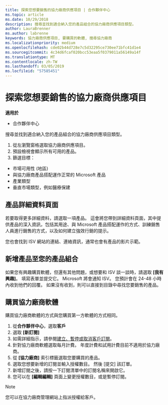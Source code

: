 ```yaml
---
title: 探索您想要銷售的協力廠商供應項目 | 合作夥伴中心
ms.topic: article
ms.date: 10/29/2018
description: 搜尋並找到適合納入您的產品組合的協力廠商供應項目類型。
author: LauraBrenner
ms.author: labrenne
keywords: 協力廠商供應項目, 要購買的軟體, 搜尋協力廠商
ms.localizationpriority: medium
ms.openlocfilehash: cde02b44d728e7c5d32295ce730ee71bfc41d1e4
ms.sourcegitcommit: 4c34d6fcaf020bcc53eaa5f0379011a56149a14f
ms.translationtype: MT
ms.contentlocale: zh-TW
ms.lasthandoff: 03/05/2019
ms.locfileid: "57585451"
---
```

# <a name="discover-the-third-party-offers-you-want-to-sell"></a>探索您想要銷售的協力廠商供應項目

**適用於**

-  合作夥伴中心

搜尋並找到適合納入您的產品組合的協力廠商供應項目類型。 

1.  從左瀏覽窗格選取協力廠商供應項目。 
2.  預設檢視會顯示所有可用的產品。 
3.  篩選目標：

- 市場可用性 (地區)
- 與協力廠商產品搭配運作正常的 Microsoft 產品
- 產業類型
- 垂直市場類型，例如醫療保建

## <a name="the-product-details-page"></a>產品詳細資料頁面

若要取得更多詳細資料，請選取一項產品。 這會將您帶到詳細資料頁面，其中提供產品的深入資訊，包括其用途、與 Microsoft 產品搭配運作的方式、訓練銷售人員進行銷售的方式，以及如何建立強效行銷的提示。 

您也會找到 ISV 網站的連結、連絡資訊，通常也會有產品的影片示範。 

## <a name="add-the-product-to-your-portfolio"></a>新增產品至您的產品組合

如果您有興趣購買軟體，但還有其他問題，或想要和 ISV 談一談時，請選取 **\[我有興趣\]**。 填寫表單並提交它。 Microsoft 將會通知 ISV。 您預計會在 24-48 小時內收到他們的回覆。 如果沒有收到，則可以直接到目錄中尋找您要銷售的產品。

## <a name="purchase-the-third-party-software"></a>購買協力廠商軟體

購買協力廠商軟體的方式與您購買第一方軟體的方式相同。 

1. 從**合作夥伴中心**，選取**客戶**
2. 選取 **\[新訂閱\]**
3. 如需詳細指示，請參閱[建立、暫停或取消客戶訂閱](create-a-new-subscription.md)。
4.  針對協力廠商軟體選取每月計費。 年度計費和試用計費目前不適用於協力廠商。
5.  從 **\[協力廠商\]** 索引標籤選取您要購買的產品。
6.  選取您想要新增的訂閱並輸入授權數目。 然後 \[提交\] 該訂單。
7.  新增訂閱之後，請按一下訂閱清單中的訂閱名稱來開啟它。 
8.  您可以在 **\[編輯編輯\]** 頁面上變更授權數目，或是暫停訂閱。

> [!NOTE]  
>  您可以在協力廠商管理網站上指派授權給客戶。

    


